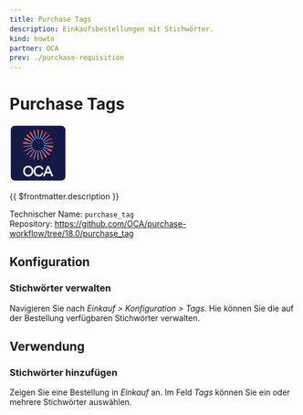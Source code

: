 ```yaml
---
title: Purchase Tags
description: Einkaufsbestellungen mit Stichwörter.
kind: howto
partner: OCA
prev: ./purchase-requisition
---
```


# Purchase Tags

![icon_oca_app](attachments/icon_oca_app.png)

{{ $frontmatter.description }}

Technischer Name: `purchase_tag`\
Repository: <https://github.com/OCA/purchase-workflow/tree/18.0/purchase_tag>

## Konfiguration

### Stichwörter verwalten

Navigieren Sie nach _Einkauf > Konfiguration > Tags_. Hie können Sie die auf der Bestellung verfügbaren Stichwörter verwalten.

## Verwendung

### Stichwörter hinzufügen

Zeigen Sie eine Bestellung in _Einkauf_ an. Im Feld _Tags_ können Sie ein oder mehrere Stichwörter auswählen.

